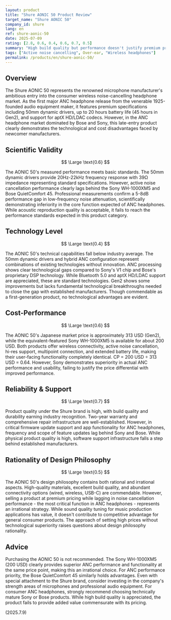 ```yaml
---
layout: product
title: "Shure AONIC 50 Product Review"
target_name: "Shure AONIC 50"
company_id: shure
lang: en
ref: shure-aonic-50
date: 2025-07-09
rating: [2.8, 0.6, 0.4, 0.6, 0.7, 0.5]
summary: "High build quality but performance doesn't justify premium pricing"
tags: ["Active noise cancelling", Over-ear, "Wireless headphones"]
permalink: /products/en/shure-aonic-50/
---
```


## Overview

The Shure AONIC 50 represents the renowned microphone manufacturer's ambitious entry into the consumer wireless noise-cancelling headphone market. As the first major ANC headphone release from the venerable 1925-founded audio equipment maker, it features premium specifications including 50mm dynamic drivers, up to 20 hours battery life (45 hours in Gen2), and support for aptX HD/LDAC codecs. However, in the ANC headphone market dominated by Bose and Sony, this late-entry product clearly demonstrates the technological and cost disadvantages faced by newcomer manufacturers.

## Scientific Validity

$$ \Large \text{0.6} $$

The AONIC 50's measured performance meets basic standards. The 50mm dynamic drivers provide 20Hz-22kHz frequency response with 39Ω impedance representing standard specifications. However, active noise cancellation performance clearly lags behind the Sony WH-1000XM5 and Bose QuietComfort 45. Professional measurements confirm a 5-8dB performance gap in low-frequency noise attenuation, scientifically demonstrating inferiority in the core function expected of ANC headphones. While acoustic reproduction quality is acceptable, it fails to reach the performance standards expected in this product category.

## Technology Level

$$ \Large \text{0.4} $$

The AONIC 50's technical capabilities fall below industry average. The 50mm dynamic drivers and hybrid ANC configuration represent combinations of existing technologies without innovation. ANC processing shows clear technological gaps compared to Sony's V1 chip and Bose's proprietary DSP technology. While Bluetooth 5.0 and aptX HD/LDAC support are appreciated, these are standard technologies. Gen2 shows some improvements but lacks fundamental technological breakthroughs needed to close the gap with established manufacturers. Though commendable as a first-generation product, no technological advantages are evident.

## Cost-Performance

$$ \Large \text{0.6} $$

The AONIC 50's Japanese market price is approximately 313 USD (Gen2), while the equivalent-featured Sony WH-1000XM5 is available for about 200 USD. Both products offer wireless connectivity, active noise cancellation, hi-res support, multipoint connection, and extended battery life, making their user-facing functionality completely identical. CP = 200 USD ÷ 313 USD = 0.64. However, Sony demonstrates superiority in actual ANC performance and usability, failing to justify the price differential with improved performance.

## Reliability & Support

$$ \Large \text{0.7} $$

Product quality under the Shure brand is high, with build quality and durability earning industry recognition. Two-year warranty and comprehensive repair infrastructure are well-established. However, in critical firmware update support and app functionality for ANC headphones, frequency and scope of feature updates lag behind Sony and Bose. While physical product quality is high, software support infrastructure falls a step behind established manufacturers.

## Rationality of Design Philosophy

$$ \Large \text{0.5} $$

The AONIC 50's design philosophy contains both rational and irrational aspects. High-quality materials, excellent build quality, and abundant connectivity options (wired, wireless, USB-C) are commendable. However, selling a product at premium pricing while lagging in noise cancellation performance - the most critical function in ANC headphones - represents an irrational strategy. While sound quality tuning for music production applications has value, it doesn't contribute to competitive advantage for general consumer products. The approach of setting high prices without technological superiority raises questions about design philosophy rationality.

## Advice

Purchasing the AONIC 50 is not recommended. The Sony WH-1000XM5 (200 USD) clearly provides superior ANC performance and functionality at the same price point, making this an irrational choice. For ANC performance priority, the Bose QuietComfort 45 similarly holds advantages. Even with special attachment to the Shure brand, consider investing in the company's strength areas of microphones and professional audio equipment. For consumer ANC headphones, strongly recommend choosing technically mature Sony or Bose products. While high build quality is appreciated, the product fails to provide added value commensurate with its pricing.

(2025.7.9)